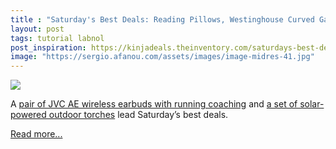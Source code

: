 ```yaml
---
title : "Saturday's Best Deals: Reading Pillows, Westinghouse Curved Gaming Monitor, JACHS NY Sweaters, TomCare Outdoor Accessories, and More"
layout: post
tags: tutorial labnol
post_inspiration: https://kinjadeals.theinventory.com/saturdays-best-deals-reading-pillows-westinghouse-cur-1846612382
image: "https://sergio.afanou.com/assets/images/image-midres-41.jpg"
---
```


<img src="https://i.kinja-img.com/gawker-media/image/upload/s--zN5doYlO--/c_fit,fl_progressive,q_80,w_636/z1zeda5zcevogbpbf8xk.jpg" /><p>A <a href="https://kinjadeals.theinventory.com/up-your-running-game-with-an-18-pair-of-wireless-earbu-1846611928?rev=1617451656148">pair of JVC AE wireless earbuds with running coaching</a> and <a href="https://kinjadeals.theinventory.com/create-your-own-at-home-oasis-with-40-off-a-set-of-out-1846569867?ks=nativestream">a set of solar-powered outdoor torches</a> lead Saturday’s best deals.</p><p><a href="https://kinjadeals.theinventory.com/saturdays-best-deals-reading-pillows-westinghouse-cur-1846612382">Read more...</a></p>